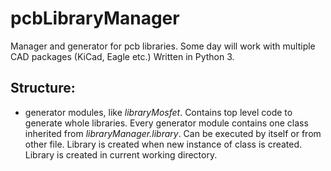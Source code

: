 # pcbLibraryManager
Manager and generator for pcb libraries. Some day will work with multiple CAD packages (KiCad, Eagle etc.) Written in Python 3.

## Structure:
* generator modules, like *libraryMosfet*. Contains top level code to generate whole libraries. Every generator module contains one class inherited from *libraryManager.library*. Can be executed by itself or from other file. Library is created when new instance of class is created. Library is created in current working directory.